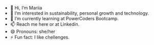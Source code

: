 - 👋 Hi, I’m Mariia 
- 👀 I’m interested in sustainability, personal growth and technology. 
- 🌱 I’m currently learning at PowerCoders Bootcamp. 
- 📫 Reach me here or at Linkedin. 
- 😄 Pronouns: she/her
- ⚡ Fun fact: I like chellenges. 

<!---
m007ko/m007ko is a ✨ special ✨ repository because its `README.md` (this file) appears on your GitHub profile.
You can click the Preview link to take a look at your changes.
--->
